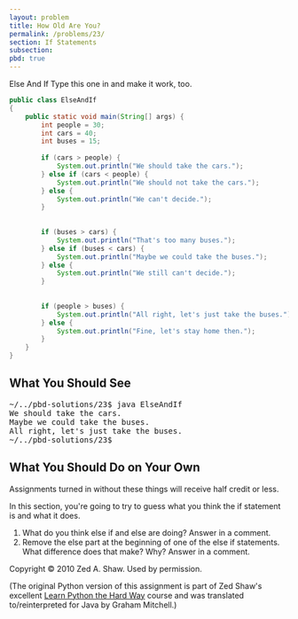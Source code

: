 ```yaml
---
layout: problem
title: How Old Are You?
permalink: /problems/23/
section: If Statements
subsection:
pbd: true
---
```

Else And If
Type this one in and make it work, too.

```java
public class ElseAndIf
{
    public static void main(String[] args) {
        int people = 30;
        int cars = 40;
        int buses = 15;
        
        if (cars > people) {
            System.out.println("We should take the cars.");
        } else if (cars < people) {
            System.out.println("We should not take the cars.");
        } else {
            System.out.println("We can't decide.");
        }
        
        
        if (buses > cars) {
            System.out.println("That's too many buses.");
        } else if (buses < cars) {
            System.out.println("Maybe we could take the buses.");
        } else {
            System.out.println("We still can't decide.");
        }
        
        
        if (people > buses) {
            System.out.println("All right, let's just take the buses.");
        } else {
            System.out.println("Fine, let's stay home then.");
        }
    }
}
```

## What You Should See
<pre class="terminal">
~/../pbd-solutions/23$ <kbd>java ElseAndIf</kbd>
We should take the cars.
Maybe we could take the buses.
All right, let's just take the buses.
~/../pbd-solutions/23$
</pre>

## What You Should Do on Your Own
Assignments turned in without these things will receive half credit or less.

In this section, you're going to try to guess what you think the if statement is and what it does.

1. What do you think else if and else are doing? Answer in a comment.
2. Remove the else part at the beginning of one of the else if statements. What difference does that make? Why? Answer in a comment.

<p>Copyright &copy; 2010 Zed A. Shaw. Used by permission.</p>

<p>(The original Python version of this assignment is part of Zed Shaw's excellent 
<a href="http://learnpythonthehardway.org/">Learn Python the Hard Way</a> course and
was translated to/reinterpreted for Java by Graham Mitchell.)</p>